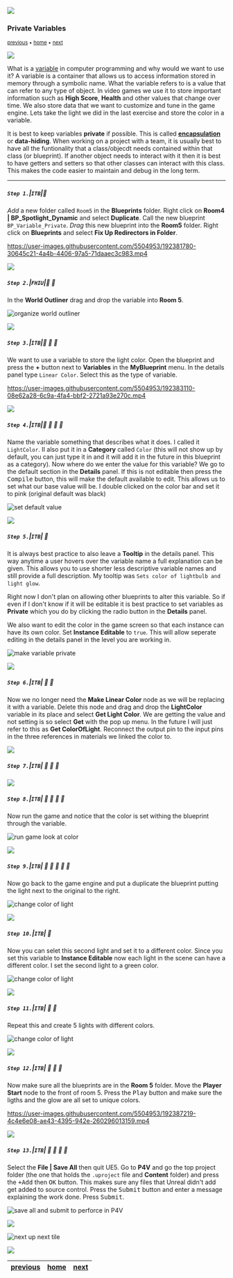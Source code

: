 ![](../images/line3.png)

### Private Variables

<sub>[previous](../dynamic-materials/README.md#user-content-dynamic-materials) • [home](../README.md#user-content-ue4-blueprints) • [next](../components/README.md#user-content-components)</sub>

![](../images/line3.png)

What is a [variable](https://en.wikipedia.org/wiki/Variable_(computer_science)) in computer programming and why would we want to use it? A variable is a container that allows us to access information stored in memory through a symbolic name. What the variable refers to is a value that can refer to any type of object. In video games we use it to store important information such as **High Score**, **Health** and other values that change over time. We also store data that we want to customize and tune in the game engine. Lets take the light we did in the last exercise and store the color in a variable.

It is best to keep variables **private** if possible. This is called **[encapsulation](https://en.wikipedia.org/wiki/Encapsulation_(computer_programming))** or **data-hiding**. When working on a project with a team, it is usually best to have all the funtionality that a class/objecdt needs contained within that class (or blueprint). If another object needs to interact with it then it is best to have getters and setters so that other classes can interact with this class. This makes the code easier to maintain and debug in the long term.

---

##### `Step 1.`\|`ITB`|:small_blue_diamond:

*Add* a new folder called `Room5` in the **Blueprints** folder.  Right click on **Room4 | BP_Spotlight_Dynamic** and select **Duplicate**.  Call the new blueprint `BP_Variable_Private`. *Drag* this new blueprint into the **Room5** folder. Right click on **Blueprints** and select **Fix Up Redirectors in Folder**.

https://user-images.githubusercontent.com/5504953/192381780-30645c21-4a4b-4406-97a5-71daaec3c983.mp4

![](../images/line2.png)

##### `Step 2.`\|`FHIU`|:small_blue_diamond: :small_blue_diamond: 

In the **World Outliner** drag and drop the variable into **Room 5**.

![organize world outliner](images/DragAndDropIntoRm5.png)

![](../images/line2.png)

##### `Step 3.`\|`ITB`|:small_blue_diamond: :small_blue_diamond: :small_blue_diamond:

We want to use a variable to store the light color. Open the blueprint and press the **+** button next to **Variables** in the **MyBlueprint** menu. In the details panel type `Linear Color`. Select this as the type of variable.

https://user-images.githubusercontent.com/5504953/192383110-08e62a28-6c9a-4fa4-bbf2-2721a93e270c.mp4

![](../images/line2.png)

##### `Step 4.`\|`ITB`|:small_blue_diamond: :small_blue_diamond: :small_blue_diamond: :small_blue_diamond:

Name the variable something that describes what it does. I called it `LightColor`. II also put it in a **Category** called `Color` (this will not show up by default, you can just type it in and it will add it in the future in this blueprint as a category). Now where do we enter the value for this variable? We go to the default section in the **Details** panel. If this is not editable then press the <kbd>Compile</kbd> button, this will make the default available to edit. This allows us to set what our base value will be. I double clicked on the color bar and set it to pink (original default was black)

![set default value](images/SetDefaultValueToRedDetailsPanel.png)

![](../images/line2.png)

##### `Step 5.`\|`ITB`| :small_orange_diamond:

It is always best practice to also leave a **Tooltip** in the details panel. This way anytime a user hovers over the variable name a full explanation can be given. This allows you to use shorter less descriptive variable names and still provide a full description. My tooltip was `Sets color of lightbulb and light glow`.

Right now I don't plan on allowing other blueprints to alter this variable. So if even if I don't know if it will be editable it is best practice to set variables as **Private** which you do by clicking the radio button in the **Details** panel.

We also want to edit the color in the game screen so that each instance can have its own color.  Set **Instance Editable** to `true`.  This will allow seperate editing in the details panel in the level you are working in.

![make variable private](images/MakeVariablePrivate.png)

![](../images/line2.png)

##### `Step 6.`\|`ITB`| :small_orange_diamond: :small_blue_diamond:

Now we no longer need the **Make Linear Color** node as we will be replacing it with a variable. Delete this node and drag and drop the **LightColor** variable in its place and select **Get Light Color**. We are getting the value and not setting is so select **Get** with the pop up menu.  In the future I will just refer to this as **Get ColorOfLight**. Reconnect the output pin to the input pins in the three references in materials we linked the color to.



![](../images/line2.png)

##### `Step 7.`\|`ITB`| :small_orange_diamond: :small_blue_diamond: :small_blue_diamond:





![](../images/line2.png)

##### `Step 8.`\|`ITB`| :small_orange_diamond: :small_blue_diamond: :small_blue_diamond: :small_blue_diamond:

Now run the game and notice that the color is set withing the blueprint through the variable.

![run game look at color](images/VariableControlsColorOfLightRm5.png)

![](../images/line2.png)

##### `Step 9.`\|`ITB`| :small_orange_diamond: :small_blue_diamond: :small_blue_diamond: :small_blue_diamond: :small_blue_diamond:

Now go back to the game engine and put a duplicate the blueprint putting the light next to the original to the right.

![change color of light](images/dupeBP.png)

![](../images/line2.png)

##### `Step 10.`\|`ITB`| :large_blue_diamond:

Now you can selet this second light and set it to a different color.  Since you set this variable to **Instance Editable** now each light in the scene can have a different color.  I set the second light to a green color.

![change color of light](images/changeColorOfLight.png)

![](../images/line2.png)

##### `Step 11.`\|`ITB`| :large_blue_diamond: :small_blue_diamond: 

Repeat this and create 5 lights with different colors.

![change color of light](images/repeatLights.png)

![](../images/line2.png)


##### `Step 12.`\|`ITB`| :large_blue_diamond: :small_blue_diamond: :small_blue_diamond: 

Now make sure all the blueprints are in the **Room 5** folder.  Move the **Player Start** node to the front of room 5.  Press the <kbd>Play</kbd> button and make sure the ligths and the glow are all set to unique colors.

https://user-images.githubusercontent.com/5504953/192387219-4c4e6e08-ae43-4395-942e-260296013159.mp4

![](../images/line2.png)

##### `Step 13.`\|`ITB`| :large_blue_diamond: :small_blue_diamond: :small_blue_diamond:  :small_blue_diamond: 

Select the **File | Save All** then quit UE5.   Go to **P4V** and go the top project folder (the one that holds the `.uproject` file and **Content** folder) and press the <kbd>+Add</kbd> then <kbd>OK</kbd> button.  This makes sure any files that Unreal didn't add get added to source control. Press the <kbd>Submit</kbd> button and enter a message explaining the work done.  Press <kbd>Submit</kbd>.

![save all and submit to perforce in P4V](images/submitP4.png)


![](../images/line.png)

<!-- <img src="https://via.placeholder.com/1000x100/45D7CA/000000/?text=Next Up - Components"> -->

![next up next tile](images/banner.png)

![](../images/line.png)

| [previous](../dynamic-materials/README.md#user-content-dynamic-materials)| [home](../README.md#user-content-ue4-blueprints) | [next](../components/README.md#user-content-components)|
|---|---|---|
